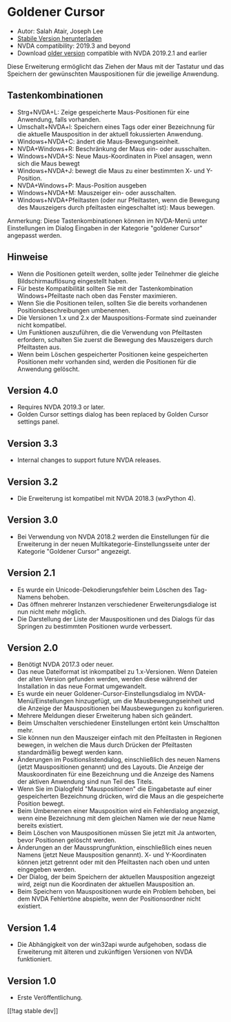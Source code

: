 # Goldener Cursor #

* Autor: Salah Atair, Joseph Lee
* [Stabile Version herunterladen][1]
* NVDA compatibility: 2019.3 and beyond
* Download [older version][3] compatible with NVDA 2019.2.1 and earlier

Diese Erweiterung ermöglicht das Ziehen der Maus mit der Tastatur und das
Speichern der gewünschten Mauspositionen für die jeweilige Anwendung.

## Tastenkombinationen

* Strg+NVDA+L: Zeige gespeicherte Maus-Positionen für eine Anwendung, falls
  vorhanden.
* Umschalt+NVDA+l: Speichern eines Tags oder einer Bezeichnung für die
  aktuelle Mausposition in der aktuell fokussierten Anwendung.
* Windows+NVDA+C: ändert die Maus-Bewegungseinheit.
* NVDA+Windows+R: Beschränkung der Maus ein- oder ausschalten.
* Windows+NVDA+S: Neue Maus-Koordinaten in Pixel ansagen, wenn sich die Maus
  bewegt
* Windows+NVDA+J: bewegt die Maus zu einer bestimmten X- und Y-Position.
* NVDA+Windows+P: Maus-Position ausgeben
* Windows+NVDA+M: Mauszeiger ein- oder ausschalten.
* Windows+NVDA+Pfeiltasten (oder nur Pfeiltasten, wenn die Bewegung des
  Mauszeigers durch pfeiltasten eingeschaltet ist): Maus bewegen.

Anmerkung: Diese Tastenkombinationen können im NVDA-Menü unter Einstellungen
im Dialog Eingaben in der Kategorie "goldener Cursor" angepasst werden.

## Hinweise

* Wenn die Positionen geteilt werden, sollte jeder Teilnehmer die gleiche
  Bildschirmauflösung eingestellt haben.
* Für beste Kompatibilität sollten Sie mit der Tastenkombination
  Windows+Pfeiltaste nach oben das Fenster maximieren.
* Wenn Sie die Positionen teilen, sollten Sie die bereits vorhandenen
  Positionsbeschreibungen umbenennen.
* Die Versionen 1.x und 2.x der Mauspositions-Formate sind zueinander nicht
  kompatibel.
* Um Funktionen auszuführen, die die Verwendung von Pfeiltasten erfordern,
  schalten Sie zuerst die Bewegung des Mauszeigers durch Pfeiltasten aus.
* Wenn beim Löschen gespeicherter Positionen keine gespeicherten Positionen
  mehr vorhanden sind, werden die Positionen für die Anwendung gelöscht.

## Version 4.0

* Requires NVDA 2019.3 or later.
* Golden Cursor settings dialog has been replaced by Golden Cursor settings
  panel.

## Version 3.3

* Internal changes to support future NVDA releases.

## Version 3.2

* Die Erweiterung ist kompatibel mit NVDA 2018.3 (wxPython 4).

## Version 3.0

* Bei Verwendung von NVDA 2018.2 werden die Einstellungen für die
  Erweiterung in der neuen Multikategorie-Einstellungsseite unter der
  Kategorie "Goldener Cursor" angezeigt.

## Version 2.1

* Es wurde ein Unicode-Dekodierungsfehler beim Löschen des Tag-Namens
  behoben.
* Das öffnen mehrerer Instanzen verschiedener Erweiterungsdialoge ist nun
  nicht mehr möglich.
* Die Darstellung der Liste der Mauspositionen und des Dialogs für das
  Springen zu  bestimmten Positionen wurde verbessert.

## Version 2.0

* Benötigt NVDA 2017.3 oder neuer.
* Das neue Dateiformat ist inkompatibel zu 1.x-Versionen. Wenn Dateien der
  alten Version gefunden werden, werden diese während der Installation in
  das neue Format umgewandelt.
* Es wurde ein neuer Goldener-Cursor-Einstellungsdialog im
  NVDA-Menü/Einstellungen hinzugefügt, um die Mausbewegungseinheit und die
  Anzeige der Mauspositionen bei Mausbewegungen zu konfigurieren.
* Mehrere Meldungen dieser Erweiterung haben sich geändert.
* Beim Umschalten verschiedener Einstellungen ertönt kein Umschaltton mehr.
* Sie können nun den Mauszeiger einfach mit den Pfeiltasten in Regionen
  bewegen, in welchen die Maus durch Drücken der Pfeiltasten standardmäßig
  bewegt werden kann.
* Änderungen im Positionslistendialog, einschließlich des neuen Namens
  (jetzt Mauspositionen genannt) und des Layouts. Die Anzeige der
  Mauskoordinaten für eine Bezeichnung und die Anzeige des Namens der
  aktiven Anwendung sind nun Teil des Titels.
* Wenn Sie im Dialogfeld "Mauspositionen" die Eingabetaste auf einer
  gespeicherten Bezeichnung drücken, wird die Maus an die gespeicherte
  Position bewegt.
* Beim Umbenennen einer Mausposition wird ein Fehlerdialog angezeigt, wenn
  eine Bezeichnung mit dem gleichen Namen wie der neue Name bereits
  existiert.
* Beim Löschen von Mauspositionen müssen Sie jetzt mit Ja antworten, bevor
  Positionen gelöscht werden.
* Änderungen an der Maussprungfunktion, einschließlich eines neuen Namens
  (jetzt Neue Mausposition genannt). X- und Y-Koordinaten können jetzt
  getrennt oder mit den Pfeiltasten nach oben und unten eingegeben werden.
* Der Dialog, der beim Speichern der aktuellen Mausposition angezeigt wird,
  zeigt nun die Koordinaten der aktuellen Mausposition an.
* Beim Speichern von Mauspositionen wurde ein Problem behoben, bei dem NVDA
  Fehlertöne abspielte, wenn der Positionsordner nicht existiert.

## Version 1.4

* Die Abhängigkeit von der win32api  wurde aufgehoben, sodass die
  Erweiterung mit älteren und zukünftigen Versionen von NVDA funktioniert.

## Version 1.0

* Erste Veröffentlichung.

[[!tag stable dev]]

[1]: https://addons.nvda-project.org/files/get.php?file=gc

[2]: https://addons.nvda-project.org/files/get.php?file=gc-dev

[3]: https://addons.nvda-project.org/files/get.php?file=gc-2019

